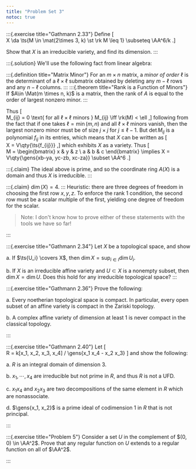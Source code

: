 ```yaml
---
title: "Problem Set 3"
notoc: true
---
```


:::{.exercise title="Gathmann 2.33"}
Define
\[  
X \da \ts{M \in \mat(2\times 3, k) \st \rk M \leq 1} \subseteq \AA^6/k
.\]

Show that $X$ is an irreducible variety, and find its dimension.
:::

:::{.solution}
We'll use the following fact from linear algebra:

:::{.definition title="Matrix Minor"}
For an $m\times n$ matrix, a *minor of order* $\ell$ is the determinant of a $\ell\times \ell$ submatrix obtained by deleting any $m-\ell$ rows and any $n-\ell$ columns.
:::
:::{.theorem title="Rank is a Function of Minors"}
If $A\in \Mat(m \times n, k)$ is a matrix, then the rank of $A$ is equal to the order of largest nonzero minor.
:::

Thus 
\[  
M_{ij} = 0 \text{ for all $\ell\times \ell$ minors } M_{ij} \iff \rk(M) < \ell
,\]
following from the fact that if one takes $\ell = \min(m,n)$ and all $\ell\times \ell$ minors vanish, then the largest nonzero minor must be of size $j\times j$ for $j\leq \ell -1$.
But $\det M_{ij}$ is a polynomial $f_{ij}$ in its entries, which means that $X$ can be written as
\[  
X = V\qty{\ts{f_{ij}}}
,\]
which exhibits $X$ as a variety.
Thus 
\[  
M = 
\begin{bmatrix}
x & y & z \\
a & b & c
\end{bmatrix}
\implies
X = V\qty{\gens{xb-ya, yc-zb, xc-za}} \subset \AA^6 
.\]

:::{.claim}
The ideal above is prime, and so the coordinate ring $A(X)$ is a domain and thus $X$ is irreducible.
:::

:::{.claim}
$\dim (X) = 4$.
:::
Heuristic: there are three degrees of freedom in choosing the first row $x,y,z$. 
To enforce the rank 1 condition, the second row must be a scalar multiple of the first, yielding one degree of freedom for the scalar.

> Note: I don't know how to prove either of these statements with the tools we have so far!

:::


:::{.exercise title="Gathmann 2.34"}
Let $X$ be a topological space, and show

a. If $\ts{U_i} \covers X$, then $\dim X = \sup_{i\in I} \dim U_i$.

b. If $X$ is an irreducible affine variety and $U\subset X$ is a nonempty subset, then $\dim X = \dim U$.
  Does this hold for any irreducible topological space?
:::


:::{.exercise title="Gathmann 2.36"}
Prove the following:

a. Every noetherian topological space is compact.
  In particular, every open subset of an affine variety is compact in the Zariski topology.

b. A complex affine variety of dimension at least 1 is never compact in the classical topology.

:::


:::{.exercise title="Gathmann 2.40"}
Let
\[  
R = k[x_1, x_2, x_3, x_4] / \gens{x_1 x_4 - x_2 x_3} 
\]
and show the following:

a. $R$ is an integral domain of dimension 3.

b. $x_1, \cdots, x_4$ are irreducible but not prime in $R$, and thus $R$ is not a UFD.

c. $x_1 x_4$ and $x_2 x_3$ are two decompositions of the same element in $R$ which are nonassociate.

d. $\gens{x_1, x_2}$ is a prime ideal of codimension 1 in $R$ that is not principal.


:::


:::{.exercise title="Problem 5"}
Consider a set $U$ in the complement of $(0, 0) \in \AA^2$.
Prove that any regular function on $U$ extends to a regular function on all of $\AA^2$.

:::





